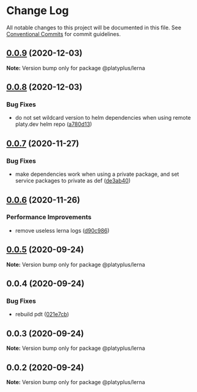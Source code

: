 # Change Log

All notable changes to this project will be documented in this file.
See [Conventional Commits](https://conventionalcommits.org) for commit guidelines.

## [0.0.9](https://github.com/platyplus/platyplus/compare/@platyplus/lerna@0.0.8...@platyplus/lerna@0.0.9) (2020-12-03)

**Note:** Version bump only for package @platyplus/lerna





## [0.0.8](https://github.com/platyplus/platyplus/compare/@platyplus/lerna@0.0.7...@platyplus/lerna@0.0.8) (2020-12-03)


### Bug Fixes

* do not set wildcard version to helm dependencies when using remote platy.dev helm repo ([a780d13](https://github.com/platyplus/platyplus/commit/a780d13c685b3e587be293380fa60299a7079eb6))





## [0.0.7](https://github.com/platyplus/platyplus/compare/@platyplus/lerna@0.0.6...@platyplus/lerna@0.0.7) (2020-11-27)


### Bug Fixes

* make dependencies work when using a private package, and set service packages to private as def ([de3ab40](https://github.com/platyplus/platyplus/commit/de3ab403c8a20c68a4728902ce450e3b1d4c67ae))





## [0.0.6](https://github.com/platyplus/platyplus/compare/@platyplus/lerna@0.0.5...@platyplus/lerna@0.0.6) (2020-11-26)


### Performance Improvements

* remove useless lerna logs ([d90c986](https://github.com/platyplus/platyplus/commit/d90c986734cf995d0d666a5d3e79b404a3857a65))





## [0.0.5](https://github.com/platyplus/platyplus/compare/@platyplus/lerna@0.0.4...@platyplus/lerna@0.0.5) (2020-09-24)

**Note:** Version bump only for package @platyplus/lerna





## 0.0.4 (2020-09-24)


### Bug Fixes

* rebuild pdt ([021e7cb](https://github.com/platyplus/platyplus/commit/021e7cb617ad0fe251d134395196050f64c72d08))





## 0.0.3 (2020-09-24)

**Note:** Version bump only for package @platyplus/lerna





## 0.0.2 (2020-09-24)

**Note:** Version bump only for package @platyplus/lerna
